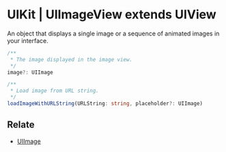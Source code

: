 # UIKit | UIImageView extends UIView

An object that displays a single image or a sequence of animated images in your interface.

```typescript
/** 
 * The image displayed in the image view.
 */
image?: UIImage

/**
 * Load image from URL string.
 */
loadImageWithURLString(URLString: string, placeholder?: UIImage)
```

## Relate

* [UIImage](UIImage.md)